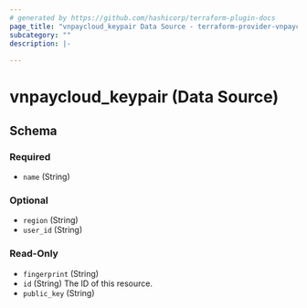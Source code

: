 ```yaml
---
# generated by https://github.com/hashicorp/terraform-plugin-docs
page_title: "vnpaycloud_keypair Data Source - terraform-provider-vnpaycloud"
subcategory: ""
description: |-
  
---
```


# vnpaycloud_keypair (Data Source)





<!-- schema generated by tfplugindocs -->
## Schema

### Required

- `name` (String)

### Optional

- `region` (String)
- `user_id` (String)

### Read-Only

- `fingerprint` (String)
- `id` (String) The ID of this resource.
- `public_key` (String)

